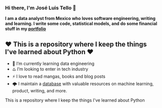 ### Hi there, I'm José Luis Tello 👋 

**I am a data analyst from Mexico who loves software engineering, writing and learning. I write some code, statistical models, and do some financial stuff in my [portfolio](https://joseluistello.github.io/)**

 ❤️ This is a repository where I keep the things I've learned about Python ❤️
---

- 🌱 I’m currently learning data engineering
- ♨️ I’m looking to enter in tech industry
- ⚡ I love to read mangas, books and blog posts
- 🌩️ I maintain a [database](https://www.notion.so/joseluistello/resources-3b96a11183d342b889c95e9bcb1e0c7f) with valuable resources on machine learning, product, writing, and more.

This is a repository where I keep the things I've learned about Python
